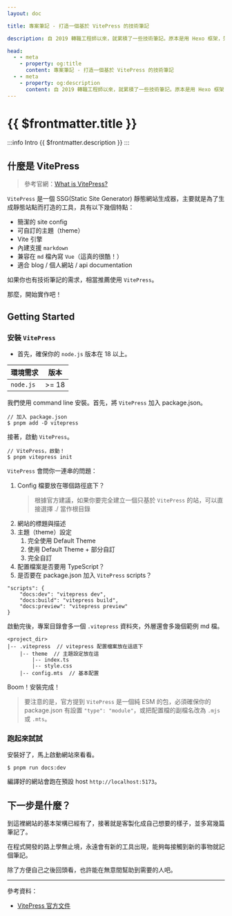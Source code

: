 ```yaml
---
layout: doc

title: 專案筆記 - 打造一個基於 VitePress 的技術筆記

description: 自 2019 轉職工程師以來，就累積了一些技術筆記。原本是用 Hexo 框架，架在 github pages 上，但因為在 2024-03-21 時，VitePress 釋出了 `v1.0.0` 正式版，近幾年跟 Vue 比較熟的我就趕快研究了一下，想把部落格搬過來。

head:
  - - meta
    - property: og:title
      content: 專案筆記 - 打造一個基於 VitePress 的技術筆記
  - - meta
    - property: og:description
      content: 自 2019 轉職工程師以來，就累積了一些技術筆記。原本是用 Hexo 框架，架在 github pages 上，但因為在 2024-03-21 時，VitePress 釋出了 `v1.0.0` 正式版，近幾年跟 Vue 比較熟的我就趕快研究了一下，想把部落格搬過來。
---
```


# {{ $frontmatter.title }}

:::info Intro
{{ $frontmatter.description }}
:::

## 什麼是 VitePress

> 參考官網：[What is VitePress?](https://vitepress.dev/guide/what-is-vitepress)

`VitePress` 是一個 SSG(Static Site Generator) 靜態網站生成器，主要就是為了生成靜態站點而打造的工具，具有以下幾個特點：

- 簡潔的 site config
- 可自訂的主題（theme）
- Vite 引擎
- 內建支援 `markdown`
- 兼容在 `md` 檔內寫 `Vue`（這真的很酷！）
- 適合 blog / 個人網站 / api documentation

如果你也有技術筆記的需求，相當推薦使用 `VitePress`。

那麼，開始實作吧！

## Getting Started

### 安裝 `VitePress`

- 首先，確保你的 `node.js` 版本在 18 以上。

| 環境需求  | 版本  |
| --------- | ----- |
| `node.js` | >= 18 |

我們使用 command line 安裝。首先，將 `VitePress` 加入 package.json。

```bash:line-numbers
// 加入 package.json
$ pnpm add -D vitepress
```

接著，啟動 `VitePress`。

```bash:line-numbers
// VitePress，啟動！
$ pnpm vitepress init
```

`VitePress` 會問你一連串的問題：

1. Config 檔要放在哪個路徑底下？
   > 根據官方建議，如果你要完全建立一個只基於 `VitePress` 的站，可以直接選擇 ./ 當作根目錄
2. 網站的標題與描述
3. 主題（theme）設定
   1. 完全使用 Default Theme
   1. 使用 Default Theme + 部分自訂
   1. 完全自訂
4. 配置檔案是否要用 TypeScript？
5. 是否要在 package.json 加入 `VitePress` scripts？

```json:line-numbers
"scripts": {
    "docs:dev": "vitepress dev",
    "docs:build": "vitepress build",
    "docs:preview": "vitepress preview"
}
```

啟動完後，專案目錄會多一個 `.vitepress` 資料夾，外層還會多幾個範例 md 檔。

```json:line-numbers
<project_dir>
|-- .vitepress  // vitepress 配置檔案放在這底下
    |-- theme  // 主題設定放在這
        |-- index.ts
        |-- style.css
    |-- config.mts  // 基本配置
```

Boom！安裝完成！

> 要注意的是，官方提到 `VitePress` 是一個純 ESM 的包，必須確保你的 package.json 有設置 `"type": "module"`，或把配置檔的副檔名改為 `.mjs` 或 `.mts`。

### 跑起來試試

安裝好了，馬上啟動網站來看看。

```bash:line-numbers
$ pnpm run docs:dev
```

編譯好的網站會跑在預設 host `http://localhost:5173`。

## 下一步是什麼？

到這裡網站的基本架構已經有了，接著就是客製化成自己想要的樣子，並多寫幾篇筆記了。

在程式開發的路上學無止境，永遠會有新的工具出現，能夠每接觸到新的事物就記個筆記。

除了方便自己之後回頭看，也許能在無意間幫助到需要的人吧。

---

參考資料：

- [VitePress 官方文件](https://vitepress.dev)
